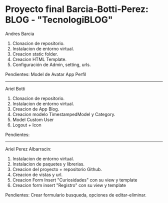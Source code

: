 # Proyecto final Barcia-Botti-Perez: BLOG - "TecnologiBLOG"

Andres Barcia
1. Clonacion de repositorio.
2. Instalacion de entorno virtual.
3. Creacion static folder.
4. Creacion HTML Template.
5. Configuración de Admin, setting, urls.

Pendientes:
Model de Avatar
App Perfil

---
Ariel Botti
1. Clonacion de repositorio.
2. Instalacion de entorno virtual.
3. Creacion de App Blog.
4. Creacion modelo TimestampedModel y Category.
5. Model Custom User
6. Logout + Icon

Pendientes:

---
Ariel Perez Albarracin:
1. Instalacion de entorno virtual.
2. Instalacion de paquetes y librerias.
3. Creacion del proyecto + repositorio Github.
4. Creacion de vistas y url.
5. Creacion Form Insert "Curiosidades" con su view y template
6. Creacion form insert "Registro" con su view y template



Pendientes: Crear formulario busqueda, opciones de editar-eliminar.